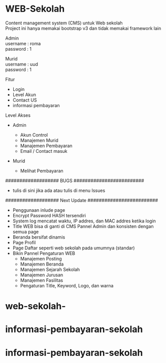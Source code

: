 # WEB-Sekolah
 Content management system (CMS) untuk Web sekolah <br>
 Project ini hanya memakai bootstrap v3 dan tidak memakai framework lain 
 
 
Admin <br>
username	: roma <br>
password	: 1 

Murid <br>
username	: uud <br>
password	: 1 <br>


 Fitur
 - Login
 - Level Akun
 - Contact US
 - informasi pembayaran
 
 Level Akses
 - Admin
   + Akun Control
   + Manajemen Murid
   + Manajemen Pembayaran
   + Email / Contact masuk  

   
   
 - Murid
   + Melihat Pembayaran
   
###################  BUGS  #########################
- tulis di sini jika ada atau tulis di menu Issues
 
###################  Next Update  #########################  
- Penggunaan inlude page
- Encrypt Password HASH tersendiri
- System log mencatat waktu, IP addres, dan MAC addres ketika login
- Title WEB bisa di ganti di CMS Pannel Admin dan konsisten dengan semua page
- Beranda bersifat dinamis
- Page Profil
- Page Daftar seperti web sekolah pada umumnya (standar)
- Bikin Pannel Pengaturan WEB
  + Manajemen Posting
  + Manajemen Beranda
  + Manajemen Sejarah Sekolah
  + Manajemen Jurusan
  + Manajemen Fasilitas
  + Pengaturan Title, Keyword, Logo, dan warna


# web-sekolah-
# informasi-pembayaran-sekolah
# informasi-pembayaran-sekolah

